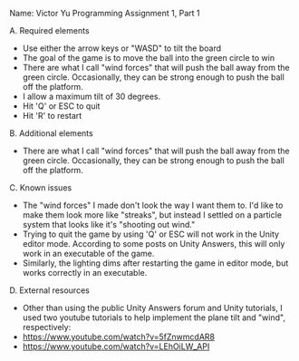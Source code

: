 Name: Victor Yu
Programming Assignment 1, Part 1

A. Required elements
- Use either the arrow keys or "WASD" to tilt the board
- The goal of the game is to move the ball into the green circle to win
- There are what I call "wind forces" that will push the ball away from the green circle. Occasionally, they can be strong enough to push the ball off the platform.
- I allow a maximum tilt of 30 degrees.
- Hit 'Q' or ESC to quit
- Hit 'R' to restart

B. Additional elements
- There are what I call "wind forces" that will push the ball away from the green circle. Occasionally, they can be strong enough to push the ball off the platform.

C. Known issues
- The "wind forces" I made don't look the way I want them to. I'd like to make them look more like "streaks", but instead I settled on a particle system that looks like it's "shooting out wind."
- Trying to quit the game by using 'Q' or ESC will not work in the Unity editor mode. According to some posts on Unity Answers, this will only work in an executable of the game.
- Similarly, the lighting dims after restarting the game in editor mode, but works correctly in an executable.

D. External resources
- Other than using the public Unity Answers forum and Unity tutorials, I used two youtube tutorials to help implement the plane tilt and "wind", respectively:
- https://www.youtube.com/watch?v=5fZnwmcdAR8
- https://www.youtube.com/watch?v=LEhOiLW_API
